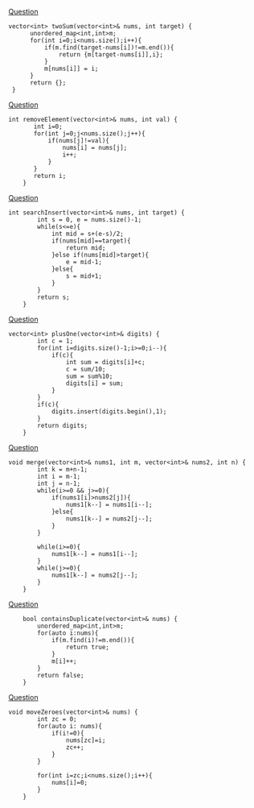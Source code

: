 [Question](https://leetcode.com/problems/two-sum/)

 ```
 vector<int> twoSum(vector<int>& nums, int target) {
       unordered_map<int,int>m;
       for(int i=0;i<nums.size();i++){
           if(m.find(target-nums[i])!=m.end()){
               return {m[target-nums[i]],i};
           }
           m[nums[i]] = i;
       }
       return {};
  }
  ```
[Question](https://leetcode.com/problems/remove-element/)

```
int removeElement(vector<int>& nums, int val) {
       int i=0;
       for(int j=0;j<nums.size();j++){
           if(nums[j]!=val){
               nums[i] = nums[j];
               i++;
           }
       }
       return i;
    }
```
[Question](https://leetcode.com/problems/search-insert-position/)

```
int searchInsert(vector<int>& nums, int target) {
        int s = 0, e = nums.size()-1;
        while(s<=e){
            int mid = s+(e-s)/2;
            if(nums[mid]==target){
                return mid;
            }else if(nums[mid]>target){
                e = mid-1;
            }else{
                s = mid+1;
            }
        }
        return s;
    }
```

[Question](https://leetcode.com/problems/plus-one/)

```
vector<int> plusOne(vector<int>& digits) {
        int c = 1;
        for(int i=digits.size()-1;i>=0;i--){
            if(c){
                int sum = digits[i]+c;
                c = sum/10;
                sum = sum%10;
                digits[i] = sum;
            }
        }
        if(c){
            digits.insert(digits.begin(),1);
        }
        return digits;
    }
```
[Question](https://leetcode.com/problems/merge-sorted-array/)

```
void merge(vector<int>& nums1, int m, vector<int>& nums2, int n) {
        int k = m+n-1;
        int i = m-1;
        int j = n-1;
        while(i>=0 && j>=0){
            if(nums1[i]>nums2[j]){
                nums1[k--] = nums1[i--];
            }else{
                nums1[k--] = nums2[j--];
            }
        }

        while(i>=0){
            nums1[k--] = nums1[i--];
        }
        while(j>=0){
            nums1[k--] = nums2[j--];
        }
    } 
```
[Question](https://leetcode.com/problems/contains-duplicate/)

```
    bool containsDuplicate(vector<int>& nums) {
        unordered_map<int,int>m;
        for(auto i:nums){
            if(m.find(i)!=m.end()){
                return true;
            }
            m[i]++;
        }
        return false;
    }
```
[Question](https://leetcode.com/problems/move-zeroes/)

```
void moveZeroes(vector<int>& nums) {
        int zc = 0;
        for(auto i: nums){
            if(i!=0){
                nums[zc]=i;
                zc++;
            }
        }

        for(int i=zc;i<nums.size();i++){
            nums[i]=0;
        }
    }
```